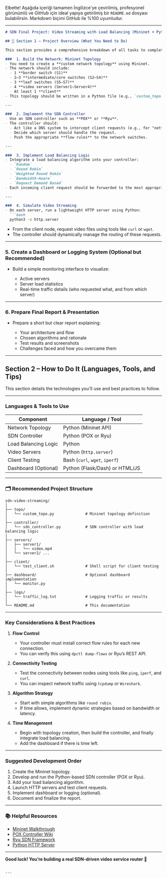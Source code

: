 Elbette! Aşağıda içeriği tamamen İngilizce'ye çevirilmiş, profesyonel görünümlü ve GitHub için ideal yapıya getirilmiş bir `README.md` dosyası bulabilirsin. Markdown biçimi GitHub ile %100 uyumludur.

---

````markdown
# SDN Final Project: Video Streaming with Load Balancing (Mininet + Python)

## 📘 Section 1 – Project Overview (What You Need to Do)

This section provides a comprehensive breakdown of all tasks to complete the project successfully.

###  1. Build the Network: Mininet Topology
- You need to create a **custom network topology** using Mininet.
- The network should include:
  - 1 **border switch (S1)**
  - 2–3 **intermediate/core switches (S2–S4)**
  - 3 **leaf switches (S5–S7)**
  - 4 **video servers (Server1–Server4)**
  - At least 1 **client**
- This topology should be written in a Python file (e.g., `custom_topo.py`).

---

###  2. Implement the SDN Controller
- Use an SDN controller such as **POX** or **Ryu**.
- The controller should:
  - Act like a DNS system to intercept client requests (e.g., for "netflix.com").
  - Decide which server should handle the request.
  - Push the appropriate **flow rules** to the network switches.

---

###  3. Implement Load Balancing Logic
- Integrate a load balancing algorithm into your controller:
  - `Random`
  - `Round Robin`
  - `Weighted Round Robin`
  - `Bandwidth-Aware`
  - `Request Demand Based`
- Each incoming client request should be forwarded to the most appropriate server based on the selected algorithm.

---

###  4. Simulate Video Streaming
- On each server, run a lightweight HTTP server using Python:
  ```bash
  python3 -m http.server
````

* From the client node, request video files using tools like `curl` or `wget`.
* The controller should dynamically manage the routing of these requests.

---

###  5. Create a Dashboard or Logging System (Optional but Recommended)

* Build a simple monitoring interface to visualize:

  * Active servers
  * Server load statistics
  * Real-time traffic details (who requested what, and from which server)

---

###  6. Prepare Final Report & Presentation

* Prepare a short but clear report explaining:

  * Your architecture and flow
  * Chosen algorithms and rationale
  * Test results and screenshots
  * Challenges faced and how you overcame them

---

##  Section 2 – How to Do It (Languages, Tools, and Tips)

This section details the technologies you'll use and best practices to follow.

---

###  Languages & Tools to Use

| Component            | Language / Tool                |
| -------------------- | ------------------------------ |
| Network Topology     | Python (Mininet API)           |
| SDN Controller       | Python (POX or Ryu)            |
| Load Balancing Logic | Python                         |
| Video Servers        | Python (`http.server`)         |
| Client Testing       | Bash (`curl`, `wget`, `iperf`) |
| Dashboard (Optional) | Python (Flask/Dash) or HTML/JS |

---

### 🗂 Recommended Project Structure

```
sdn-video-streaming/
│
├── topo/
│   └── custom_topo.py              # Mininet topology definition
│
├── controller/
│   └── sdn_controller.py           # SDN controller with load balancing logic
│
├── servers/
│   ├── server1/
│   │   └── video.mp4
│   └── server2/ ...
│
├── client/
│   └── test_client.sh              # Shell script for client testing
│
├── dashboard/                      # Optional dashboard implementation
│   └── monitor.py
│
├── logs/
│   └── traffic_log.txt             # Logging traffic or results
│
└── README.md                       # This documentation
```

---

###  Key Considerations & Best Practices

1. **Flow Control**

   * Your controller must install correct flow rules for each new connection.
   * You can verify this using `dpctl dump-flows` or Ryu’s REST API.

2. **Connectivity Testing**

   * Test the connectivity between nodes using tools like `ping`, `iperf`, and `curl`.
   * You can inspect network traffic using `tcpdump` or `Wireshark`.

3. **Algorithm Strategy**

   * Start with simple algorithms like `round robin`.
   * If time allows, implement dynamic strategies based on bandwidth or latency.

4. **Time Management**

   * Begin with topology creation, then build the controller, and finally integrate load balancing.
   * Add the dashboard if there is time left.

---

###  Suggested Development Order

1. Create the Mininet topology.
2. Develop and run the Python-based SDN controller (POX or Ryu).
3. Add your load balancing algorithm.
4. Launch HTTP servers and test client requests.
5. Implement dashboard or logging (optional).
6. Document and finalize the report.

---

### 📚 Helpful Resources

* [Mininet Walkthrough](http://mininet.org/walkthrough/)
* [POX Controller Wiki](https://openflow.stanford.edu/display/ONL/POX+Wiki)
* [Ryu SDN Framework](https://osrg.github.io/ryu/)
* [Python HTTP Server](https://docs.python.org/3/library/http.server.html)

---

**Good luck! You’re building a real SDN-driven video service router 🚀**

```

---

